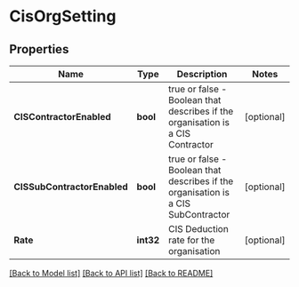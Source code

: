# CisOrgSetting

## Properties

Name | Type | Description | Notes
------------ | ------------- | ------------- | -------------
**CISContractorEnabled** | **bool** | true or false - Boolean that describes if the organisation is a CIS Contractor | [optional] 
**CISSubContractorEnabled** | **bool** | true or false - Boolean that describes if the organisation is a CIS SubContractor | [optional] 
**Rate** | **int32** | CIS Deduction rate for the organisation | [optional] 

[[Back to Model list]](../README.md#documentation-for-models) [[Back to API list]](../README.md#documentation-for-api-endpoints) [[Back to README]](../README.md)


